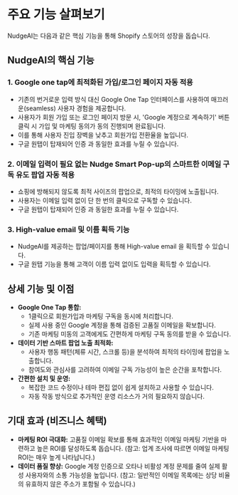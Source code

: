 # 주요 기능 살펴보기

NudgeAI는 다음과 같은 핵심 기능을 통해 Shopify 스토어의 성장을 돕습니다.

## NudgeAI의 핵심 기능

### 1. Google one tap에 최적화된 가입/로그인 페이지 자동 적용

- 기존의 번거로운 입력 방식 대신 Google One Tap 인터페이스를 사용하여 매끄러운(seamless) 사용자 경험을 제공합니다.
- 사용자가 회원 가입 또는 로그인 페이지 방문 시, 'Google 계정으로 계속하기' 버튼 클릭 시 가입 및 마케팅 동의가 동의 진행되며 완료됩니다.
- 이를 통해 사용자 진입 장벽을 낮추고 회원가입 전환율을 높입니다.
- 구글 원탭이 탑재되어 인증 과 동일한 효과를 누릴 수 있습니다.

### 2. 이메일 입력이 필요 없는 Nudge Smart Pop-up의 스마트한 이메일 구독 유도 팝업 자동 적용

- 쇼핑에 방해되지 않도록 최적 사이즈의 팝업으로, 최적의 타이밍에 노출됩니다.
- 사용자는 이메일 입력 없이 단 한 번의 클릭으로 구독할 수 있습니다.
- 구글 원탭이 탑재되어 인증 과 동일한 효과를 누릴 수 있습니다.

### 3. High-value email 및 이름 획득 기능

- NudgeAI를 제공하는 팝업/페이지를 통해 High-value email 을 획득할 수 있습니다.
- 구글 원탭 기능을 통해 고객이 이름 입력 없이도 입력을 획득할 수 있습니다.

## 상세 기능 및 이점

- **Google One Tap 통합:**
    - 1클릭으로 회원가입과 마케팅 구독을 동시에 처리합니다.
    - 실제 사용 중인 Google 계정을 통해 검증된 고품질 이메일을 확보합니다.
    - 기존 마케팅 미동의 고객에게도 간편하게 마케팅 구독 동의를 받을 수 있습니다.
- **데이터 기반 스마트 팝업 노출 최적화:**
    - 사용자 행동 패턴(체류 시간, 스크롤 등)을 분석하여 최적의 타이밍에 팝업을 노출합니다.
    - 참여도와 관심사를 고려하여 이메일 구독 가능성이 높은 순간을 포착합니다.
- **간편한 설치 및 운영:**
    - 복잡한 코드 수정이나 테마 편집 없이 쉽게 설치하고 사용할 수 있습니다.
    - 자동 작동 방식으로 추가적인 운영 리소스가 거의 필요하지 않습니다.

## 기대 효과 (비즈니스 혜택)

- **마케팅 ROI 극대화:** 고품질 이메일 확보를 통해 효과적인 이메일 마케팅 기반을 마련하고 높은 ROI를 달성하도록 돕습니다. (참고: 업계 조사에 따르면 이메일 마케팅 ROI는 매우 높게 나타납니다.)
- **데이터 품질 향상:** Google 계정 인증으로 오타나 비활성 계정 문제를 줄여 실제 활성 사용자와의 소통 가능성을 높입니다. (참고: 일반적인 이메일 목록에는 상당 비율의 유효하지 않은 주소가 포함될 수 있습니다.)
